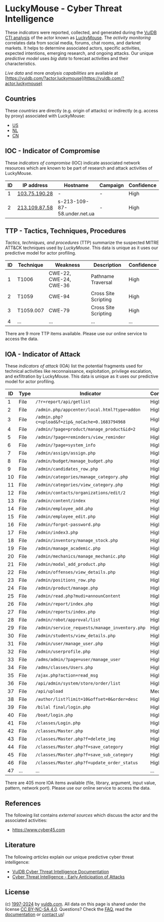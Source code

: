 # LuckyMouse - Cyber Threat Intelligence

These _indicators_ were reported, collected, and generated during the [VulDB CTI analysis](https://vuldb.com/?kb.cti) of the actor known as [LuckyMouse](https://vuldb.com/?actor.luckymouse). The _activity monitoring_ correlates data from social media, forums, chat rooms, and darknet markets. It helps to determine associated actors, specific activities, expected intentions, emerging research, and ongoing attacks. Our unique _predictive model_ uses _big data_ to forecast activities and their characteristics.

_Live data_ and more _analysis capabilities_ are available at [https://vuldb.com/?actor.luckymouse](https://vuldb.com/?actor.luckymouse)

## Countries

These _countries_ are directly (e.g. origin of attacks) or indirectly (e.g. access by proxy) associated with LuckyMouse:

* [US](https://vuldb.com/?country.us)
* [NL](https://vuldb.com/?country.nl)
* [CN](https://vuldb.com/?country.cn)

## IOC - Indicator of Compromise

These _indicators of compromise_ (IOC) indicate associated network resources which are known to be part of research and attack activities of LuckyMouse.

ID | IP address | Hostname | Campaign | Confidence
-- | ---------- | -------- | -------- | ----------
1 | [103.75.190.28](https://vuldb.com/?ip.103.75.190.28) | - | - | High
2 | [213.109.87.58](https://vuldb.com/?ip.213.109.87.58) | s-213-109-87-58.under.net.ua | - | High

## TTP - Tactics, Techniques, Procedures

_Tactics, techniques, and procedures_ (TTP) summarize the suspected MITRE ATT&CK techniques used by _LuckyMouse_. This data is unique as it uses our predictive model for actor profiling.

ID | Technique | Weakness | Description | Confidence
-- | --------- | -------- | ----------- | ----------
1 | T1006 | CWE-22, CWE-24, CWE-36 | Pathname Traversal | High
2 | T1059 | CWE-94 | Cross Site Scripting | High
3 | T1059.007 | CWE-79 | Cross Site Scripting | High
4 | ... | ... | ... | ...

There are 9 more TTP items available. Please use our online service to access the data.

## IOA - Indicator of Attack

These _indicators of attack_ (IOA) list the potential fragments used for technical activities like reconnaissance, exploitation, privilege escalation, and exfiltration by LuckyMouse. This data is unique as it uses our predictive model for actor profiling.

ID | Type | Indicator | Confidence
-- | ---- | --------- | ----------
1 | File | `/?r=report/api/getlist` | High
2 | File | `/admin.php/appcenter/local.html?type=addon` | High
3 | File | `/admin.php?c=upload&f=zip&_noCache=0.1683794968` | High
4 | File | `/admin/?page=product/manage_product&id=2` | High
5 | File | `/admin/?page=reminders/view_reminder` | High
6 | File | `/admin/?page=system_info` | High
7 | File | `/admin/assign/assign.php` | High
8 | File | `/admin/budget/manage_budget.php` | High
9 | File | `/admin/candidates_row.php` | High
10 | File | `/admin/categories/manage_category.php` | High
11 | File | `/admin/categories/view_category.php` | High
12 | File | `/admin/contacts/organizations/edit/2` | High
13 | File | `/admin/content/index` | High
14 | File | `/admin/employee_add.php` | High
15 | File | `/admin/employee_edit.php` | High
16 | File | `/admin/forgot-password.php` | High
17 | File | `/admin/index3.php` | High
18 | File | `/admin/inventory/manage_stock.php` | High
19 | File | `/admin/manage_academic.php` | High
20 | File | `/admin/mechanics/manage_mechanic.php` | High
21 | File | `/admin/modal_add_product.php` | High
22 | File | `/admin/offenses/view_details.php` | High
23 | File | `/admin/positions_row.php` | High
24 | File | `/admin/product/manage.php` | High
25 | File | `/admin/read.php?mudi=announContent` | High
26 | File | `/admin/report/index.php` | High
27 | File | `/admin/reports/index.php` | High
28 | File | `/admin/robot/approval/list` | High
29 | File | `/admin/service_requests/manage_inventory.php` | High
30 | File | `/admin/students/view_details.php` | High
31 | File | `/admin/user/manage_user.php` | High
32 | File | `/admin/userprofile.php` | High
33 | File | `/adms/admin/?page=user/manage_user` | High
34 | File | `/adms/classes/Users.php` | High
35 | File | `/ajax.php?action=read_msg` | High
36 | File | `/api/admin/system/store/order/list` | High
37 | File | `/api/upload` | Medium
38 | File | `/author/list?limit=10&offset=0&order=desc` | High
39 | File | `/bilal final/login.php` | High
40 | File | `/boat/login.php` | High
41 | File | `/classes/Login.php` | High
42 | File | `/classes/Master.php` | High
43 | File | `/classes/Master.php?f=delete_img` | High
44 | File | `/classes/Master.php?f=save_category` | High
45 | File | `/classes/Master.php?f=save_sub_category` | High
46 | File | `/classes/Master.php?f=update_order_status` | High
47 | ... | ... | ...

There are 405 more IOA items available (file, library, argument, input value, pattern, network port). Please use our online service to access the data.

## References

The following list contains _external sources_ which discuss the actor and the associated activities:

* https://www.cyber45.com

## Literature

The following _articles_ explain our unique predictive cyber threat intelligence:

* [VulDB Cyber Threat Intelligence Documentation](https://vuldb.com/?kb.cti)
* [Cyber Threat Intelligence - Early Anticipation of Attacks](https://www.scip.ch/en/?labs.20201022)

## License

(c) [1997-2024](https://vuldb.com/?kb.changelog) by [vuldb.com](https://vuldb.com/?kb.about). All data on this page is shared under the license [CC BY-NC-SA 4.0](https://creativecommons.org/licenses/by-nc-sa/4.0/). Questions? Check the [FAQ](https://vuldb.com/?kb.faq), read the [documentation](https://vuldb.com/?kb) or [contact us](https://vuldb.com/?contact)!
